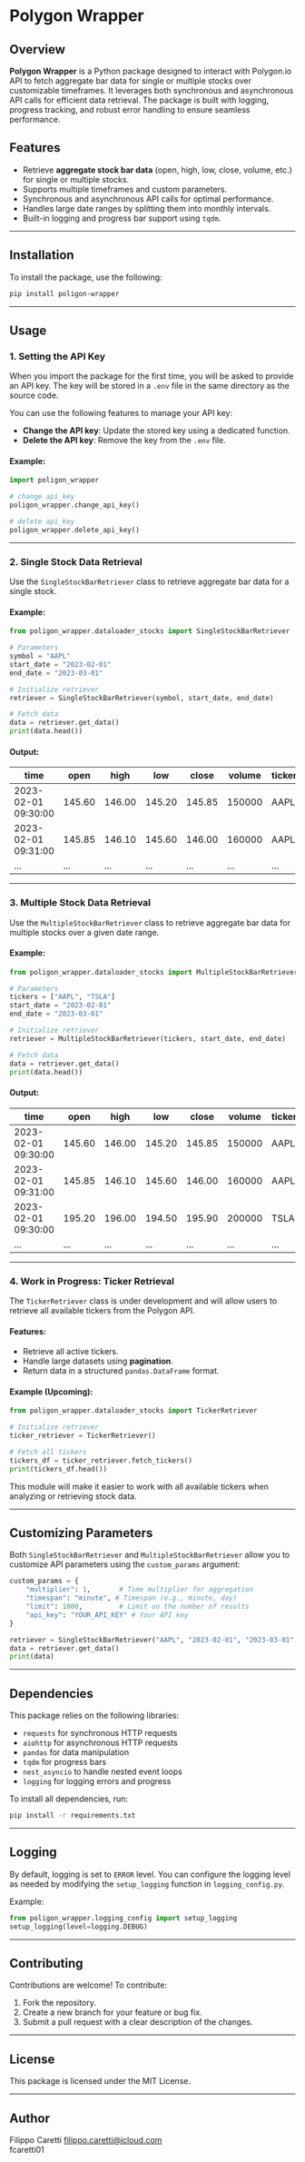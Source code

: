 # Polygon Wrapper

## Overview

**Polygon Wrapper** is a Python package designed to interact with Polygon.io API to fetch aggregate bar data for single or multiple stocks over customizable timeframes. It leverages both synchronous and asynchronous API calls for efficient data retrieval. The package is built with logging, progress tracking, and robust error handling to ensure seamless performance.

## Features
- Retrieve **aggregate stock bar data** (open, high, low, close, volume, etc.) for single or multiple stocks.
- Supports multiple timeframes and custom parameters.
- Synchronous and asynchronous API calls for optimal performance.
- Handles large date ranges by splitting them into monthly intervals.
- Built-in logging and progress bar support using `tqdm`.

---

## Installation
To install the package, use the following:

```bash
pip install poligon-wrapper
```

---

## Usage

### 1. Setting the API Key
When you import the package for the first time, you will be asked to provide an API key. The key will be stored in a `.env` file in the same directory as the source code.

You can use the following features to manage your API key:
- **Change the API key**: Update the stored key using a dedicated function.
- **Delete the API key**: Remove the key from the `.env` file.

#### Example:
```python
import poligon_wrapper

# change api_key
poligon_wrapper.change_api_key()

# delete api_key
poligon_wrapper.delete_api_key()
```

---

### 2. Single Stock Data Retrieval
Use the `SingleStockBarRetriever` class to retrieve aggregate bar data for a single stock.

#### Example:
```python
from poligon_wrapper.dataloader_stocks import SingleStockBarRetriever

# Parameters
symbol = "AAPL"
start_date = "2023-02-01"
end_date = "2023-03-01"

# Initialize retriever
retriever = SingleStockBarRetriever(symbol, start_date, end_date)

# Fetch data
data = retriever.get_data()
print(data.head())
```

#### Output:
| time                | open   | high   | low    | close  | volume | ticker |
|---------------------|--------|--------|--------|--------|--------|--------|
| 2023-02-01 09:30:00 | 145.60 | 146.00 | 145.20 | 145.85 | 150000 | AAPL   |
| 2023-02-01 09:31:00 | 145.85 | 146.10 | 145.60 | 146.00 | 160000 | AAPL   |
| ...                 | ...    | ...    | ...    | ...    | ...    | ...    |

---

### 3. Multiple Stock Data Retrieval
Use the `MultipleStockBarRetriever` class to retrieve aggregate bar data for multiple stocks over a given date range.

#### Example:
```python
from poligon_wrapper.dataloader_stocks import MultipleStockBarRetriever

# Parameters
tickers = ["AAPL", "TSLA"]
start_date = "2023-02-01"
end_date = "2023-03-01"

# Initialize retriever
retriever = MultipleStockBarRetriever(tickers, start_date, end_date)

# Fetch data
data = retriever.get_data()
print(data.head())
```

#### Output:
| time                | open   | high   | low    | close  | volume | ticker |
|---------------------|--------|--------|--------|--------|--------|--------|
| 2023-02-01 09:30:00 | 145.60 | 146.00 | 145.20 | 145.85 | 150000 | AAPL   |
| 2023-02-01 09:31:00 | 145.85 | 146.10 | 145.60 | 146.00 | 160000 | AAPL   |
| 2023-02-01 09:30:00 | 195.20 | 196.00 | 194.50 | 195.90 | 200000 | TSLA   |
| ...                 | ...    | ...    | ...    | ...    | ...    | ...    |


---

### 4. Work in Progress: Ticker Retrieval
The `TickerRetriever` class is under development and will allow users to retrieve all available tickers from the Polygon API.

#### Features:
- Retrieve all active tickers.
- Handle large datasets using **pagination**.
- Return data in a structured `pandas.DataFrame` format.

#### Example (Upcoming):
```python
from poligon_wrapper.dataloader_stocks import TickerRetriever

# Initialize retriever
ticker_retriever = TickerRetriever()

# Fetch all tickers
tickers_df = ticker_retriever.fetch_tickers()
print(tickers_df.head())
```

This module will make it easier to work with all available tickers when analyzing or retrieving stock data.

---

## Customizing Parameters
Both `SingleStockBarRetriever` and `MultipleStockBarRetriever` allow you to customize API parameters using the `custom_params` argument:

```python
custom_params = {
    "multiplier": 1,       # Time multiplier for aggregation
    "timespan": "minute", # Timespan (e.g., minute, day)
    "limit": 1000,         # Limit on the number of results
    "api_key": "YOUR_API_KEY" # Your API key
}

retriever = SingleStockBarRetriever("AAPL", "2023-02-01", "2023-03-01", custom_params=custom_params)
data = retriever.get_data()
print(data)
```

---

## Dependencies
This package relies on the following libraries:
- `requests` for synchronous HTTP requests
- `aiohttp` for asynchronous HTTP requests
- `pandas` for data manipulation
- `tqdm` for progress bars
- `nest_asyncio` to handle nested event loops
- `logging` for logging errors and progress

To install all dependencies, run:
```bash
pip install -r requirements.txt
```

---

## Logging
By default, logging is set to `ERROR` level. You can configure the logging level as needed by modifying the `setup_logging` function in `logging_config.py`.

Example:
```python
from poligon_wrapper.logging_config import setup_logging
setup_logging(level=logging.DEBUG)
```

---

## Contributing
Contributions are welcome! To contribute:
1. Fork the repository.
2. Create a new branch for your feature or bug fix.
3. Submit a pull request with a clear description of the changes.

---

## License
This package is licensed under the MIT License.

---

## Author
Filippo Caretti 
filippo.caretti@icloud.com  
fcaretti01




